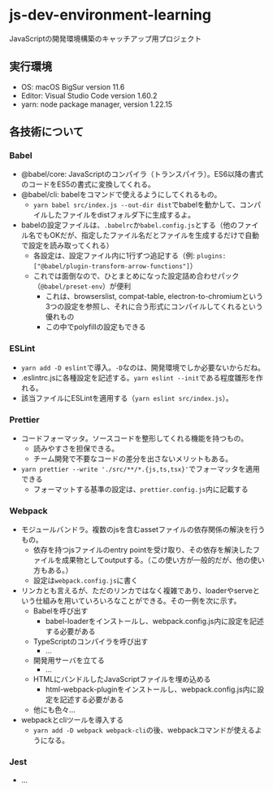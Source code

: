 # js-dev-environment-learning
JavaScriptの開発環境構築のキャッチアップ用プロジェクト

## 実行環境
- OS: macOS BigSur version 11.6
- Editor: Visual Studio Code version 1.60.2
- yarn: node package manager, version 1.22.15

## 各技術について
### Babel
- @babel/core: JavaScriptのコンパイラ（トランスパイラ）。ES6以降の書式のコードをES5の書式に変換してくれる。
- @babel/cli: babelをコマンドで使えるようにしてくれるもの。
  - ```yarn babel src/index.js --out-dir dist```でbabelを動かして、コンパイルしたファイルをdistフォルダ下に生成するよ。
- babelの設定ファイルは、```.babelrc```か```babel.config.js```とする（他のファイル名でもOKだが、指定したファイル名だとファイルを生成するだけで自動で設定を読み取ってくれる）
  - 各設定は、設定ファイル内に1行ずつ追記する（例: ```plugins: ["@babel/plugin-transform-arrow-functions"]```）
  - これでは面倒なので、ひとまとめになった設定詰め合わせパック（```@babel/preset-env```）が便利
    - これは、browserslist, compat-table, electron-to-chromiumという3つの設定を参照し、それに合う形式にコンパイルしてくれるという優れもの
     - この中でpolyfillの設定もできる
### ESLint
- ```yarn add -D eslint```で導入。```-D```なのは、開発環境でしか必要ないからだね。
- .eslintrc.jsに各種設定を記述する。```yarn eslint --init```である程度雛形を作れる。
- 該当ファイルにESLintを適用する（```yarn eslint src/index.js```）。

### Prettier
- コードフォーマッタ。ソースコードを整形してくれる機能を持つもの。
  - 読みやすさを担保できる。
  - チーム開発で不要なコードの差分を出さないメリットもある。
- ```yarn prettier --write './src/**/*.{js,ts,tsx}'```でフォーマッタを適用できる
  - フォーマットする基準の設定は、```prettier.config.js```内に記載する

### Webpack
- モジュールバンドラ。複数のjsを含むassetファイルの依存関係の解決を行うもの。
  - 依存を持つjsファイルのentry pointを受け取り、その依存を解決したファイルを成果物としてoutputする。（この使い方が一般的だが、他の使い方もある。）
  - 設定は```webpack.config.js```に書く
- リンカとも言えるが、ただのリンカではなく複雑であり、loaderやserveという仕組みを用いていろいろなことができる。その一例を次に示す。
  - Babelを呼び出す
    - babel-loaderをインストールし、webpack.config.js内に設定を記述する必要がある
  - TypeScriptのコンパイラを呼び出す
    - ...
  - 開発用サーバを立てる
    - ...
  - HTMLにバンドルしたJavaScriptファイルを埋め込める
    - html-webpack-pluginをインストールし、webpack.config.js内に設定を記述する必要がある
  - 他にも色々...
- webpackとcliツールを導入する
  - ```yarn add -D webpack webpack-cli```の後、webpackコマンドが使えるようになる。

### Jest
- ...
